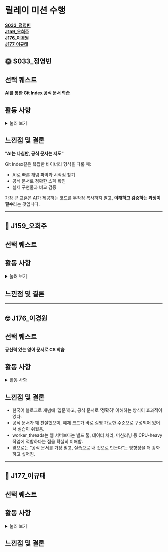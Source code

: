 # 릴레이 미션 수행

**[S033\_정영빈](#-s033_정영빈)**  
**[J159\_오희주](#-j159_오희주)**  
**[J176\_이경원](#-j176_이경원)**  
**[J177\_이규태](#-j177_이규태)**

## 🌞 S033\_정영빈

## 선택 퀘스트

**AI를 통한 Git Index 공식 문서 학습**

## 활동 사항

<details>
<summary>눌러 보기</summary>

### 📚 Git Index 바이너리 형식 구현

Git 호환 명령어 구현 미션을 진행하면서 Git Index의 바이너리 형식을 학습했습니다.

### 🔍 학습 프로세스

**1단계: 한국어로 시작**

- "git index 파일 구조"로 검색
- 표면적인 "스테이징 영역" 설명만 발견

**2단계: 영어로 전환**

- "git index file format binary"로 재검색
- Git 공식 문서 링크 획득

**3단계: 공식 문서 분석**

- https://git-scm.com/docs/index-format
- DIRC 헤더, Entry 구조, 8-byte alignment 등 명세 확인

### 💡 AI 활용 장점

**1. 바이너리 형식 이해**

- "DIRC는 DirCache의 약자" 같은 숨은 의미 파악
- hexdump로 실제 확인:

```bash
$ hexdump -C .git/index | head -1
00000000  44 49 52 43 00 00 00 02  |DIRC....|
```

**2. 디버깅 도구 활용**

```bash
$ git ls-files --debug
$ xxd .git/index
```

**3. 구현 가이드**

- TimeSpec (나노초 정밀도)
- 8바이트 정렬 패딩
- Big-endian 변환

### ⚠️ AI 활용 단점

**1. 복붙으로 인한 이해도 저하**

```swift
// 무작정 복사한 코드
data.withUnsafeBytes { $0.load(as: UInt32.self).bigEndian }
// 나중에야 "네트워크 바이트 순서구나" 깨달음
```

**2. 맥락 파악 실패**

- "Index out of bounds" 에러의 진짜 원인:
  - SHA-1 (20) vs SHA-256 (32) 길이 차이
  - SubSequence 처리 문제
  - null terminator 위치 계산 실수

### 🛠️ 구현 결과

```bash
# 호환성 테스트
./git add test.txt
git status  # ✅ 공식 Git이 인식!
```

</details>

## 느낀점 및 결론

**"AI는 나침반, 공식 문서는 지도"**

Git Index같은 복잡한 바이너리 형식을 다룰 때:

- AI로 빠른 개념 파악과 시작점 찾기
- 공식 문서로 정확한 스펙 확인
- 실제 구현물과 비교 검증

가장 큰 교훈은 AI가 제공하는 코드를 무작정 복사하지 말고, **이해하고 검증하는 과정이 필수**라는 것입니다.

---

## 🍏 J159\_오희주

## 선택 퀘스트

## 활동 사항

<details>
<summary>눌러 보기</summary>

</details>

## 느낀점 및 결론

---

## 🤓 J176\_이경원

## 선택 퀘스트

**공신력 있는 영어 문서로 CS 학습**

## 활동 사항

<details>
<summary> 활동 사항 </summary>

## 📚 공신력 있는 영어 문서로 CS 학습

### 학습 주제: Node.js worker_threads 모듈

### 🔍 학습 프로세스

1. **한국어 키워드로 초기 탐색**
  - 검색어: Node.js worker_threads 사용법
  - 주요 참고 자료:
  - Velog 블로그 몇 개에서 기본 사용법(Worker 생성, 메시지 주고받기 등)을 확인
  - 개념은 감이 잡히지만, 정확한 제약사항이나 내부 동작 방식은 부족하게 설명됨

2. **영어 키워드로 재질문 및 웹 탐색**
  - 검색어: Node.js worker_threads official documentation
  - 도달한 자료: Node.js 공식 문서 (worker_threads)

3. **공신력 있는 영어 문서를 기반으로 학습**
  주요 개념 정리
  - worker_threads는 Node.js v10.5.0부터 도입된 모듈
  - 메인 스레드와 별도의 워커 스레드에서 JS 코드를 실행할 수 있음
  - 데이터는 postMessage / parentPort를 통해 메시지 기반으로 주고받음
  - SharedArrayBuffer, MessageChannel을 통해 고성능 데이터 공유도 가능
  - 동일 작업을 워커 스레드로 분리 → 비동기적으로 백그라운드 처리 가능

</details>

## 느낀점 및 결론

- 한국어 블로그로 개념에 ‘입문’하고, 공식 문서로 ‘정확히’ 이해하는 방식이 효과적이었다.
- 공식 문서가 꽤 친절했으며, 예제 코드가 바로 실행 가능한 수준으로 구성되어 있어서 실습이 쉬웠음.
- worker_threads는 웹 서버보다는 빌드 툴, 데이터 처리, 머신러닝 등 CPU-heavy 작업에 적합하다는 점을 확실히 이해함.
- 앞으로는 “공식 문서를 가장 믿고, 실습으로 내 것으로 만든다”는 방향성을 더 강화하고 싶어짐.

---

## 🥸 J177\_이규태

## 선택 퀘스트

## 활동 사항

<details>
<summary>눌러 보기</summary>

</details>

## 느낀점 및 결론
